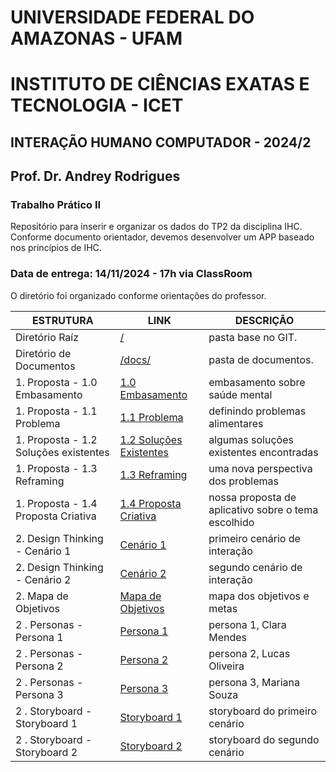 # UNIVERSIDADE FEDERAL DO AMAZONAS - UFAM
# INSTITUTO DE CIÊNCIAS EXATAS E TECNOLOGIA - ICET
## INTERAÇÃO HUMANO COMPUTADOR - 2024/2
## Prof. Dr. Andrey Rodrigues
### Trabalho Prático II

Repositório para inserir e organizar os dados do TP2 da disciplina IHC.
Conforme documento orientador, devemos desenvolver um APP baseado nos princípios de IHC.

### Data de entrega: 14/11/2024 - 17h via ClassRoom

O diretório foi organizado conforme orientações do professor.

| **ESTRUTURA**                                    | **LINK** | **DESCRIÇÃO** |
| ---                                              | ---      | ---           |
| Diretório Raíz                                   | [/](https://github.com/alexandreggoncalves/IHC_2024_2_design_de_ihc) | pasta base no GIT. |
| Diretório de Documentos                          | [/docs/](https://github.com/alexandreggoncalves/IHC_2024_2_design_de_ihc/tree/main/docs) | pasta de documentos. |
| 1. Proposta - 1.0 Embasamento                    | [1.0 Embasamento](https://github.com/alexandreggoncalves/IHC_2024_2_design_de_ihc/blob/main/docs/1.Proposta/1.0%20Embasamento.md) | embasamento sobre saúde mental|
| 1. Proposta - 1.1 Problema                       | [1.1 Problema](https://github.com/alexandreggoncalves/IHC_2024_2_design_de_ihc/blob/main/docs/1.Proposta/1.1%20Problema.md) | definindo problemas alimentares |
| 1. Proposta - 1.2 Soluções existentes            | [1.2 Soluções Existentes](https://github.com/alexandreggoncalves/IHC_2024_2_design_de_ihc/blob/main/docs/1.Proposta/1.2%20Solu%C3%A7%C3%B5es%20Existentes.md) | algumas soluções existentes encontradas |
| 1. Proposta - 1.3 Reframing                      | [1.3 Reframing](https://github.com/alexandreggoncalves/IHC_2024_2_design_de_ihc/blob/main/docs/1.Proposta/1.3%20Reframing.md) | uma nova perspectiva dos problemas |
| 1. Proposta - 1.4 Proposta Criativa              | [1.4 Proposta Criativa](https://github.com/alexandreggoncalves/IHC_2024_2_design_de_ihc/blob/main/docs/1.Proposta/1.4%20Proposta%20Criativa.md) | nossa proposta de aplicativo sobre o tema escolhido |
| 2. Design Thinking - Cenário 1                   | [Cenário 1](https://github.com/alexandreggoncalves/IHC_2024_2_design_de_ihc/blob/main/docs/2.%20Design%20Thinking/Cen%C3%A1rios/1%20Cen%C3%A1rio.md) | primeiro cenário de interação |
| 2. Design Thinking - Cenário 2                   | [Cenário 2](https://github.com/alexandreggoncalves/IHC_2024_2_design_de_ihc/blob/main/docs/2.%20Design%20Thinking/Cen%C3%A1rios/2%20Cen%C3%A1rio.md) | segundo cenário de interação |
| 2. Mapa de Objetivos                             | [Mapa de Objetivos](https://github.com/alexandreggoncalves/IHC_2024_2_design_de_ihc/blob/main/docs/2.%20Design%20Thinking/Mapa%20de%20objetivos/1%20Mapa%20de%20objetivos.md) | mapa dos objetivos e metas |
| 2 . Personas - Persona 1                         | [Persona 1](https://github.com/alexandreggoncalves/IHC_2024_2_design_de_ihc/blob/main/docs/2.%20Design%20Thinking/Personas/1%20Persona.md) | persona 1, Clara Mendes |
| 2 . Personas - Persona 2                         | [Persona 2](https://github.com/alexandreggoncalves/IHC_2024_2_design_de_ihc/blob/main/docs/2.%20Design%20Thinking/Personas/2%20Persona.md) | persona 2, Lucas Oliveira |
| 2 . Personas - Persona 3                         | [Persona 3](https://github.com/alexandreggoncalves/IHC_2024_2_design_de_ihc/blob/main/docs/2.%20Design%20Thinking/Personas/3%20Persona.md) | persona 3, Mariana Souza |
| 2 . Storyboard - Storyboard 1                    | [Storyboard 1](https://github.com/alexandreggoncalves/IHC_2024_2_design_de_ihc/blob/main/docs/2.%20Design%20Thinking/Storyboard/1%20Storyboard.md) | storyboard do primeiro cenário |
| 2 . Storyboard - Storyboard 2                    | [Storyboard 2](https://github.com/alexandreggoncalves/IHC_2024_2_design_de_ihc/blob/main/docs/2.%20Design%20Thinking/Storyboard/2%20Storyboard.md) | storyboard do segundo cenário |

